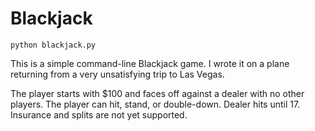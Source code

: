 # Blackjack

`python blackjack.py`

This is a simple command-line Blackjack game. I wrote it on a plane returning from a very unsatisfying trip to Las Vegas.

The player starts with $100 and faces off against a dealer with no other players. The player can hit, stand, or double-down. Dealer hits until 17. Insurance and splits are not yet supported. 
